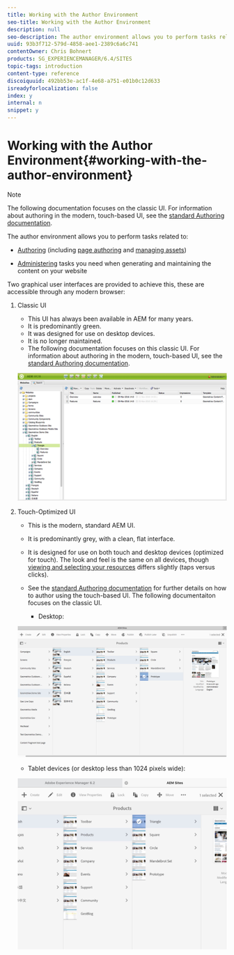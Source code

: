 ```yaml
---
title: Working with the Author Environment
seo-title: Working with the Author Environment
description: null
seo-description: The author environment allows you to perform tasks related to authoring (including page authoring and managing assets) and administering tasks you need when generating and maintaining the content on your website.
uuid: 93b3f712-579d-4858-aee1-2389c6a6c741
contentOwner: Chris Bohnert
products: SG_EXPERIENCEMANAGER/6.4/SITES
topic-tags: introduction
content-type: reference
discoiquuid: 492bb53e-ac1f-4e68-a751-e01b0c12d633
isreadyforlocalization: false
index: y
internal: n
snippet: y
---
```


# Working with the Author Environment{#working-with-the-author-environment}

>[!NOTE]
>
>The following documentation focuses on the classic UI. For information about authoring in the modern, touch-based UI, see the [standard Authoring documentation](../../authoring/using/author.md).

The author environment allows you to perform tasks related to:

* [Authoring](../../authoring/using/author.md) (including [page authoring](../../authoring/using/page-authoring.md) and [managing assets](/content/help/en/experience-manager/6-4/assets/using/author-assets))  

* [Administering](/administering/using/administer) tasks you need when generating and maintaining the content on your website

Two graphical user interfaces are provided to achieve this, these are accessible through any modern browser:

1. Classic UI

    * This UI has always been available in AEM for many years.
    * It is predominantly green.
    * It was designed for use on desktop devices.
    * It is no longer maintained.
    * The following documentation focuses on this classic UI. For information about authoring in the modern, touch-based UI, see the [standard Authoring documentation](../../authoring/using/author.md).

   ![](assets/chlimage_1-172.png)

1. Touch-Optimized UI

    * This is the modern, standard AEM UI.
    * It is predominantly grey, with a clean, flat interface.
    * It is designed for use on both touch and desktop devices (optimized for touch). The look and feel is the same on all devices, though [viewing and selecting your resources](../../authoring/using/basic-handling.md#viewingandselectingyourresources) differs slightly (taps versus clicks).
    * See the [standard Authoring documentation](../../authoring/using/author.md) for further details on how to author using the touch-based UI. The following documentaiton focuses on the classic UI.

        * Desktop:

   ![](assets/chlimage_1-173.png)

    * Tablet devices (or desktop less than 1024 pixels wide):

   ![](assets/chlimage_1-10.jpeg)

